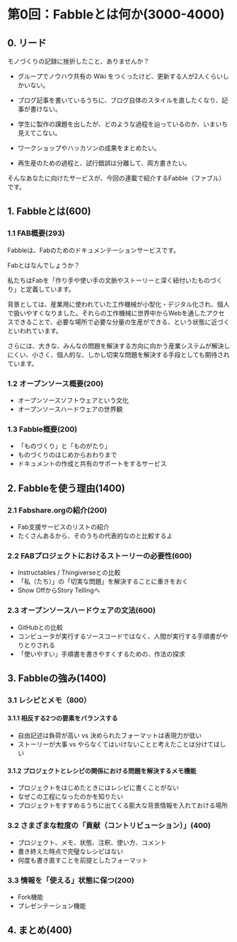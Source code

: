 # 第0回：Fabbleとは何か(3000-4000)

## 0. リード
モノづくりの記録に挫折したこと、ありませんか？

* グループでノウハウ共有の Wiki をつくったけど、更新する人が2人くらいしかいない。

* ブログ記事を書いているうちに、ブログ自体のスタイルを直したくなり、記事が書けない。

* 学生に製作の課題を出したが、どのような過程を辿っているのか、いまいち見えてこない。

* ワークショップやハッカソンの成果をまとめたい。

* 再生産のための過程と、試行錯誤は分離して、両方書きたい。


そんなあなたに向けたサービスが、今回の連載で紹介するFabble（ファブル）です。

## 1. Fabbleとは(600)

### 1.1 FAB概要(293)

Fabbleは、Fabのためのドキュメンテーションサービスです。

Fabとはなんでしょうか？

私たちはFabを「作り手や使い手の文脈やストーリーと深く紐付いたものづくり」と定義しています。

背景としては、産業用に使われていた工作機械が小型化・デジタル化され、個人で扱いやすくなりました。それらの工作機械に世界中からWebを通したアクセスできることで、必要な場所で必要な分量の生産ができる、という状態に近づくといわれています。

さらには、大きな、みんなの問題を解決する方向に向かう産業システムが解決しにくい、小さく、個人的な、しかし切実な問題を解決する手段としても期待されています。

### 1.2 オープンソース概要(200)
* オープンソースソフトウェアという文化
* オープンソースハードウェアの世界観

### 1.3 Fabble概要(200)
* 「ものづくり」と「ものがたり」
* ものづくりのはじめからおわりまで
* ドキュメントの作成と共有のサポートをするサービス


## 2. Fabbleを使う理由(1400)
### 2.1 Fabshare.orgの紹介(200)
* Fab支援サービスのリストの紹介
* たくさんあるから、そのうちの代表的なのと比較するよ

### 2.2 FABプロジェクトにおけるストーリーの必要性(600)
* Instructables / Thingiverseとの比較
* 「私（たち）」の「切実な問題」を解決することに重きをおく
* Show OffからStory Tellingへ

### 2.3 オープンソースハードウェアの文法(600)
* GitHubとの比較
* コンピュータが実行するソースコードではなく、人間が実行する手順書がやりとりされる
* 「使いやすい」手順書を書きやすくするための、作法の探求


## 3. Fabbleの強み(1400)
### 3.1 レシピとメモ（800）
#### 3.1.1 相反する2つの要素をバランスする
* 自由記述は負荷が高い vs 決められたフォーマットは表現力が低い
* ストーリーが大事 vs やらなくてはいけないことと考えたことは分けてほしい

#### 3.1.2 プロジェクトとレシピの関係における問題を解決するメモ機能
* プロジェクトをはじめたときにはレシピに書くことがない
* なぜこの工程になったのかを知りたい
* プロジェクトをすすめるうちに出てくる膨大な背景情報を入れておける場所


### 3.2 さまざまな粒度の「貢献（コントリビューション）」(400)
* プロジェクト、メモ、状態、注釈、使い方、コメント
* 書き終えた時点で完璧なレシピはない
* 何度も書き直すことを前提としたフォーマット

### 3.3 情報を「使える」状態に保つ(200)
* Fork機能
* プレゼンテーション機能


## 4. まとめ(400)
